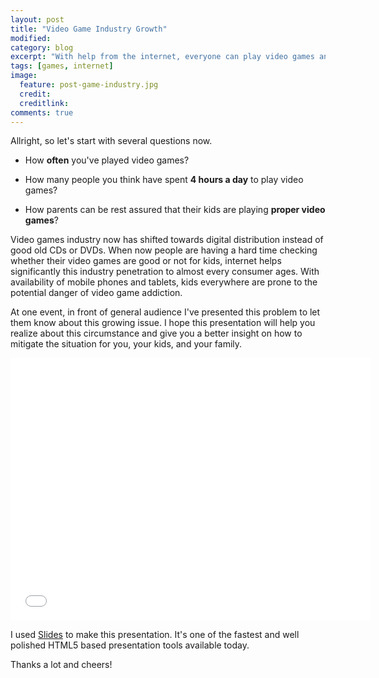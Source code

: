 ```yaml
---
layout: post
title: "Video Game Industry Growth"
modified:
category: blog
excerpt: "With help from the internet, everyone can play video games anywhere and anytime. Parents should know better about what is good and what is bad for the kids."
tags: [games, internet]
image:
  feature: post-game-industry.jpg
  credit: 
  creditlink: 
comments: true
---
```


Allright, so let's start with several questions now.

* How **often** you've played video games?

* How many people you think have spent **4 hours a day** to play video games?

* How parents can be rest assured that their kids are playing **proper video games**?

Video games industry now has shifted towards digital distribution instead of good old CDs or DVDs. When now people are having a hard time checking whether their video games are good or not for kids, internet helps significantly this industry penetration to almost every consumer ages. With availability of mobile phones and tablets, kids everywhere are prone to the potential danger of video game addiction.

At one event, in front of general audience I've presented this problem to let them know about this growing issue. I hope this presentation will help you realize about this circumstance and give you a better insight on how to mitigate the situation for you, your kids, and your family.

<iframe src="//slides.com/yanuartriadityanugraha/deck/embed" width="576" height="420" scrolling="no" frameborder="0" webkitallowfullscreen mozallowfullscreen allowfullscreen></iframe>

I used [Slides][1] to make this presentation. It's one of the fastest and well polished HTML5 based presentation tools available today.

Thanks a lot and cheers!

[1]: https://slides.com